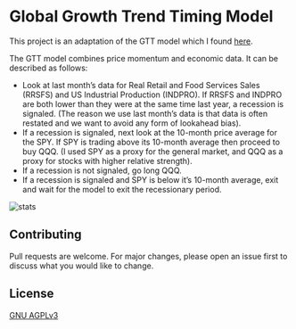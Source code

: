 # Global Growth Trend Timing Model

This project is an adaptation of the GTT model which I found [here](https://decodingmarkets.com/growth-trend-timing-with-us-stocks/). 

The GTT model combines price momentum and economic data. It can be described as follows: 

- Look at last month’s data for Real Retail and Food Services Sales (RRSFS) and US Industrial Production (INDPRO). If RRSFS and INDPRO are both lower than they were at the same time last year, a recession is signaled. (The reason we use last month’s data is that data is often restated and we want to avoid any form of lookahead bias).
- If a recession is signaled, next look at the 10-month price average for the SPY. If SPY is trading above its 10-month average then proceed to buy QQQ. (I used SPY as a proxy for the general market, and QQQ as a proxy for stocks with higher relative strength).
- If a recession is not signaled, go long QQQ. 
- If a recession is signaled and SPY is below it’s 10-month average, exit and wait for the model to exit the recessionary period.

![stats](https://ibb.co/vHfS24F)

## Contributing
Pull requests are welcome. For major changes, please open an issue first to discuss what you would like to change.


## License
[GNU AGPLv3](https://choosealicense.com/licenses/agpl-3.0/)
